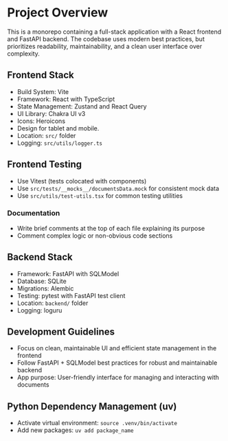 # Project Overview
This is a monorepo containing a full-stack application with a React frontend and FastAPI backend.
The codebase uses modern best practices, but prioritizes readability, maintainability, and a clean user interface over complexity.

## Frontend Stack
- Build System: Vite
- Framework: React with TypeScript
- State Management: Zustand and React Query
- UI Library: Chakra UI v3
- Icons: Heroicons
- Design for tablet and mobile.
- Location: `src/` folder
- Logging: `src/utils/logger.ts`

## Frontend Testing
- Use Vitest (tests colocated with components)
- Use `src/tests/__mocks__/documentsData.mock` for consistent mock data
- Use `src/utils/test-utils.tsx` for common testing utilities

### Documentation
- Write brief comments at the top of each file explaining its purpose
- Comment complex logic or non-obvious code sections


## Backend Stack
- Framework: FastAPI with SQLModel
- Database: SQLite
- Migrations: Alembic
- Testing: pytest with FastAPI test client
- Location: `backend/` folder
- Logging: loguru

## Development Guidelines
- Focus on clean, maintainable UI and efficient state management in the frontend
- Follow FastAPI + SQLModel best practices for robust and maintainable backend
- App purpose: User-friendly interface for managing and interacting with documents

## Python Dependency Management (uv)
- Activate virtual environment: `source .venv/bin/activate`
- Add new packages: `uv add package_name`
